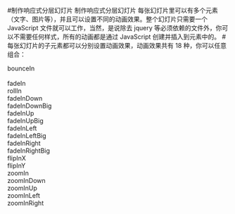 #制作响应式分层幻灯片
制作响应式分层幻灯片
每张幻灯片里可以有多个元素（文字、图片等），并且可以设置不同的动画效果。整个幻灯片只需要一个 JavaScript 文件就可以工作，当然，是说除去 jquery 等必须依赖的文件外，你可以不需要任何样式，所有的动画都是通过 JavaScript 创建并插入到元素中的。
#每张幻灯片的子元素都可以分别设置动画效果，动画效果共有 18 种，你可以任意组合：

bounceIn<br/>  
fadeIn<br/>
rollIn<br/>
fadeInDown<br/>
fadeInDownBig<br/>
fadeInUp<br/>
fadeInUpBig<br/>
fadeInLeft<br/>
fadeInLeftBig<br/>
fadeInRight<br/>
fadeInRightBig<br/>
flipInX<br/>
flipInY<br/>
zoomIn<br/>
zoomInDown<br/>
zoomInUp<br/>
zoomInLeft<br/>
zoomInRight<br/>
